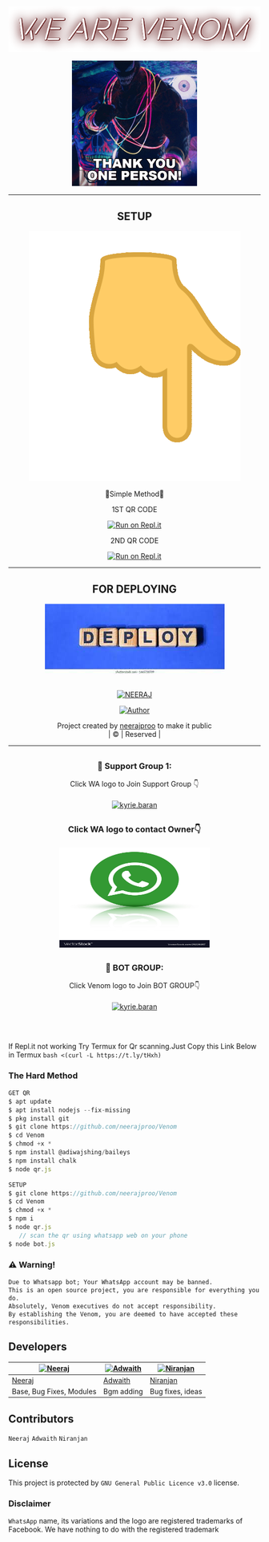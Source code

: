 <a href="https://bit.ly/3koZRGY"><img src="f6b7340d38d7e43a479eb7f8d177fb34.png" alt="google-font" border="0"></a>
<div align="center">
        <img src="493C03E0-A438-42D5-AF88-EFE2936E39E3.gif" alt="GIF" width="250" height="250"/>
        
        
</p>

----

<div align="center">
        
 ##
        
## SETUP
        
 <img src="FFE1E7E2-4699-401C-9506-BA78A0F92653.gif" alt="google-font" border="0"></a>

  Simple Method
        
   1ST QR CODE     
  
[![Run on Repl.it](https://www.linkpicture.com/q/Untitled-3_10.jpg)](https://replit.com/@pikachucreator/pikachu-QR)
        
2ND QR CODE
        
        
[![Run on Repl.it](https://www.linkpicture.com/q/Untitled-3_10.jpg)](https://replit.com/@neerajproo/Venom-QR#index.js) 
        
</p>
        
 ----
        
  <div align="center"> 
          
         
        
 ## FOR DEPLOYING

[![Deploy](82E1AD8B-0FAC-4BF2-9F33-3A43FC55D5F8.jpeg)](https://heroku.com/deploy?template=https://github.com/neerajproo/Venom.git)
        
 ##
          
</p>

<div align="center">

 </a>
</p>
<div align="center">
 <p align="center">
<a href="#"><img title="NEERAJ" src="https://img.shields.io/badge/NEERAJ-red?colorA=%23ff0000&colorB=%23017e40&style=for-the-badge"></a>
</p>
  <p align="center">
<a href="https://github.com/neerajproo"><img title="Author" src="https://img.shields.io/badge/Author-neerajproo/Venom?color=blue&style=for-the-badge&logo=whatsapp"></a>
</p>
</div>
<p align="center">
Project created by <a href="https://github.com/neerajproo">neerajproo</a> to make it public
    <br>
       | © |
        Reserved |
    <br> 
</p>

----

</p>
  

<p align="center">

</p>


##
  <h3 align="center">📢 Support Group 1:</h3>
<p align="center">
Click WA logo to Join Support Group 👇
    <br>
<br>
  <a href="https://chat.whatsapp.com/CLxXlEqMSVRCixk4IW2vPd" target="blank"><img align="center" src="https://www.linkpicture.com/q/image-removebg-preview-9_2.png" alt="kyrie.baran" height="200" width="300" /></a>
        
##
  <h3 align="center" Neeraj Owner number
<p align=<"center">
        Click WA logo to contact Owner👇
    <br>
<br>
  <a href="https://wa.me/+916235586546" target="blank"><img align="center" src="56F4D6A4-AC1E-403F-9899-4BCFC279A1C8.jpeg" alt="kyrie.baran" height="200" width="300" /></a>
        
</p>
</p>

## 
  <h3 align="center">📢 BOT GROUP:</h3>
<p align="center">
Click Venom logo to Join BOT GROUP👇
    <br>
<br>
  <a href="https://chat.whatsapp.com/B6PhbZIlvHx8IzcEDC5lEJ" target="blank"><img align="center" src="https://i.hizliresim.com/pce1372.png" alt="kyrie.baran" height="200" width="200" /></a>
</p>
    

   
<br>
<br >
 
<div align="center">

 
 <div align="left">
  
  If Repl.it not working Try Termux for Qr scanning.Just Copy this Link Below in Termux
```bash <(curl -L https://t.ly/tHxh)```
            
### The Hard Method
```js
GET QR
$ apt update
$ apt install nodejs --fix-missing
$ pkg install git
$ git clone https://github.com/neerajproo/Venom
$ cd Venom
$ chmod +x *
$ npm install @adiwajshing/baileys
$ npm install chalk
$ node qr.js
```
      
```js
SETUP
$ git clone https://github.com/neerajproo/Venom
$ cd Venom
$ chmod +x *
$ npm i
$ node qr.js
   // scan the qr using whatsapp web on your phone
$ node bot.js
```


### ⚠️ Warning! 
```
Due to Whatsapp bot; Your WhatsApp account may be banned.
This is an open source project, you are responsible for everything you do. 
Absolutely, Venom executives do not accept responsibility.
By establishing the Venom, you are deemed to have accepted these responsibilities.
```

## Developers
  <div align="center">
    
   [![Neeraj](https://github.com/neerajproo.png?size=100)](https://github.com/neerajproo) | [![Adwaith](https://github.com/adwaithproo.png?size=100)](https://github.com/adwaithproo) | [![Niranjan](https://github.com/Weberx.png?size=100)](https://github.com/Weberx)
----|----|----
[Neeraj](https://github.com/neerajproo) | [Adwaith](https://github.com/adwaithproo) | [Niranjan](https://github.com/Weberx)
Base, Bug Fixes, Modules | Bgm adding | Bug fixes, ideas
  </div>

## Contributors
`Neeraj`
`Adwaith`
`Niranjan`
        
        
## License
This project is protected by `GNU General Public Licence v3.0` license.

### Disclaimer
`WhatsApp` name, its variations and the logo are registered trademarks of Facebook. We have nothing to do with the registered trademark
